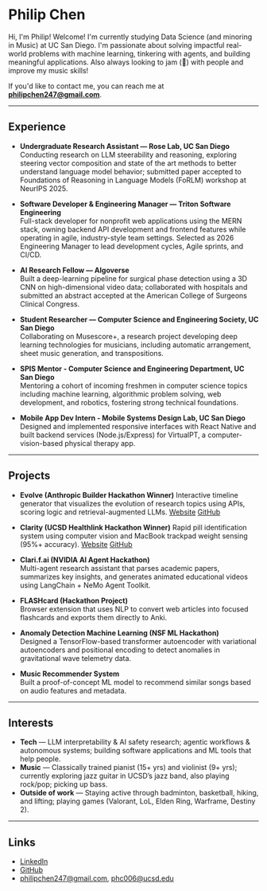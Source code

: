 # Philip Chen

Hi, I'm Philip! Welcome! I'm currently studying Data Science (and minoring in Music) at UC San Diego. I'm passionate about solving impactful real-world problems with machine learning, tinkering with agents, and building meaningful applications. Also always looking to jam (🎸) with people and improve my music skills!

If you'd like to contact me, you can reach me at **philipchen247@gmail.com**.

---



## Experience

- **Undergraduate Research Assistant — Rose Lab, UC San Diego**  
  Conducting research on LLM steerability and reasoning, exploring steering vector composition and state of the art methods to better understand language model behavior; submitted paper accepted to Foundations of Reasoning in Language Models (FoRLM) workshop at NeurIPS 2025.

- **Software Developer & Engineering Manager — Triton Software Engineering**  
  Full-stack developer for nonprofit web applications using the MERN stack, owning backend API development and frontend features while operating in agile, industry-style team settings.
  Selected as 2026 Engineering Manager to lead development cycles, Agile sprints, and CI/CD.
  
- **AI Research Fellow — Algoverse**  
  Built a deep-learning pipeline for surgical phase detection using a 3D CNN on high-dimensional video data; collaborated with hospitals and submitted an abstract accepted at the American College of Surgeons Clinical Congress.

- **Student Researcher — Computer Science and Engineering Society, UC San Diego**  
  Collaborating on Musescore+, a research project developing deep learning technologies for musicians, including automatic arrangement, sheet music generation, and transpositions.

- **SPIS Mentor - Computer Science and Engineering Department, UC San Diego**  
  Mentoring a cohort of incoming freshmen in computer science topics including machine learning, algorithmic problem solving, web development, and robotics, fostering strong technical foundations.

- **Mobile App Dev Intern - Mobile Systems Design Lab, UC San Diego**  
  Designed and implemented responsive interfaces with React Native and built backend services (Node.js/Express) for VirtualPT, a computer-vision-based physical therapy app.

---

## Projects

- **Evolve (Anthropic Builder Hackathon Winner)**
  Interactive timeline generator that visualizes the evolution of research topics using APIs, scoring logic and retrieval-augmented LLMs.
  [Website](https://evolve.qtzx.dev/)
  [GitHub](https://github.com/philip-chen6/evolve)

- **Clarity (UCSD Healthlink Hackathon Winner)**
  Rapid pill identification system using computer vision and MacBook trackpad weight sensing (95%+ accuracy).
  [Website](https://clarity.qtzx.dev/)
  [GitHub](https://github.com/philip-chen6/clarity)
  
- **Clari.f.ai (NVIDIA AI Agent Hackathon)**  
  Multi-agent research assistant that parses academic papers, summarizes key insights, and generates animated educational videos using LangChain + NeMo Agent Toolkit.

- **FLASHcard (Hackathon Project)**  
  Browser extension that uses NLP to convert web articles into focused flashcards and exports them directly to Anki.

- **Anomaly Detection Machine Learning (NSF ML Hackathon)**  
  Designed a TensorFlow-based transformer autoencoder with variational autoencoders and positional encoding to detect anomalies in gravitational wave telemetry data.

- **Music Recommender System**  
  Built a proof-of-concept ML model to recommend similar songs based on audio features and metadata.
  
---

## Interests

- **Tech** — LLM interpretability & AI safety research; agentic workflows & autonomous systems; building software applications and ML tools that help people.
- **Music** — Classically trained pianist (15+ yrs) and violinist (9+ yrs); currently exploring jazz guitar in UCSD’s jazz band, also playing rock/pop; picking up bass.
- **Outside of work** — Staying active through badminton, basketball, hiking, and lifting; playing games (Valorant, LoL, Elden Ring, Warframe, Destiny 2).

---

## Links

- [LinkedIn](https://www.linkedin.com/in/philip-chen-5284a2246)  
- [GitHub](https://github.com/philip-chen6)  
- philipchen247@gmail.com, phc006@ucsd.edu
